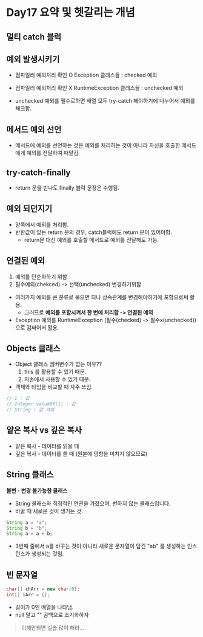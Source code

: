 # Day17 요약 및 헷갈리는 개념

## 멀티 catch 블럭

## 예외 발생시키기

* 컴파일러 예외처리 확인 O Exception 클래스들 : checked 예외
* 컴파일러 예외처리 확인 X RuntimeException 클래스들 : unchecked 예외

* unchecked 예외를 필수로하면 배열 모두 try-catch 해야하기에 나누어서 예외를 체크함.

## 메서드 예외 선언

* 메서드에 예외를 선언하는 것은 예외를 처리하는 것이 아니라 자신을 호출한 메서드에게 예외를 전달하여 떠맡김

## try-catch-finally

* return 문을 만나도 finally 블럭 문장은 수행됨.

## 예외 되던지기

* 양쪽에서 예외를 처리함.
* 반환값이 있는 return 문의 경우, catch블럭에도 return 문이 있어야함.
    * return문 대신 예외를 호출할 메서드로 예외를 전달해도 가능.

## 연결된 예외

1. 예외를 단순화하기 위함
2. 필수예외(chekced) -> 선택(unchecked) 변경하기위함

* 여러가지 예외를 큰 분류로 묶으면 되나 상속관계를 변경해야하기에 포함으로써 활용.
    * 그러므로 **예외를 포함시켜서 한 번에 처리함 -> 연결된 예외**
* Exception 예외를 RuntimeException (필수(checked) -> 필수x(unchecked)) 으로 감싸어서 활용.

## Objects 클래스

* Object 클래스 멤버변수가 없는 이유??
    1. this 를 활용할 수 있기 때문.
    2. 자손에서 사용할 수 있기 때문.
* 객체와 타입을 비교할 때 자주 쓰임.

```java
// 1 : 값
// Integer.valueOf(1) : 값
// String : 값 객체
``` 
## 얕은 복사 vs 깊은 복사

* 얕은 복사 - 데이터를 읽을 때
* 깊은 복사 - 데이터를 쓸 때 (원본에 영향을 미치지 않으므로)                                                                                                                                                         

## String 클래스

**불변 - 변경 불가능한 클래스**

* String 클래스와 직접적인 연관을 가졌으며, 변하지 않는 클래스입니다.
* 바꿀 때 새로운 것이 생기는 것.

```java
String a = "a";
String b = "b";
String a = a + b;
```

* 3번째 줄에서 a를 바꾸는 것이 아니라 새로운 문자열이 담긴 "ab" 를 생성하는 인스턴스가 생성되는 것임.

## 빈 문자열

```java
char[] chArr = new char[0];
int[] iArr = {};
```

* 길이가 0인 배열을 나타냄.
* null 말고 "" 공백으로 초기화하자

> 이해안되면 실습 많이 해라...


